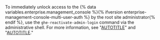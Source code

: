 To immediately unlock access to the {% data variables.enterprise.management_console %}{% ifversion enterprise-management-console-multi-user-auth %} by the root site administrator{% endif %}, use the `ghe-reactivate-admin-login` command via the administrative shell. For more information, see "[AUTOTITLE](/admin/configuration/configuring-your-enterprise/command-line-utilities#ghe-reactivate-admin-login)" and "[AUTOTITLE](/admin/configuration/configuring-your-enterprise/accessing-the-administrative-shell-ssh)."
